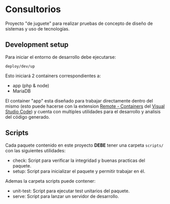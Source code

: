 # Consultorios

Proyecto "de juguete" para realizar pruebas de concepto de diseño de sistemas
y uso de tecnologías.

## Development setup

Para iniciar el entorno de desarrollo debe ejecutarse:

```shell
deploy/dev/up
```

Esto iniciará 2 containers correspondientes a:

- app (php & node)
- MariaDB

El container "app" esta diseñado para trabajar directamente dentro del mismo
(esto puede hacerse con la extension
[Remote - Containers](https://marketplace.visualstudio.com/items?itemName=ms-vscode-remote.remote-containers)
del [Visual Studio Code](https://code.visualstudio.com/)) y cuenta con
multiples utilidades para el desarrollo y analisis del código generado.

## Scripts

Cada paquete contenido en este proyecto **DEBE** tener una carpeta `scripts/` con las siguientes utilidades:

- check: Script para verificar la integridad y buenas practicas del paquete.
- setup: Script para inicializar el paquete y permitir trabajar en él.

Ademas la carpeta scripts puede contener:

- unit-test: Script para ejecutar test unitarios del paquete.
- serve: Script para lanzar un servidor de desarrollo.
